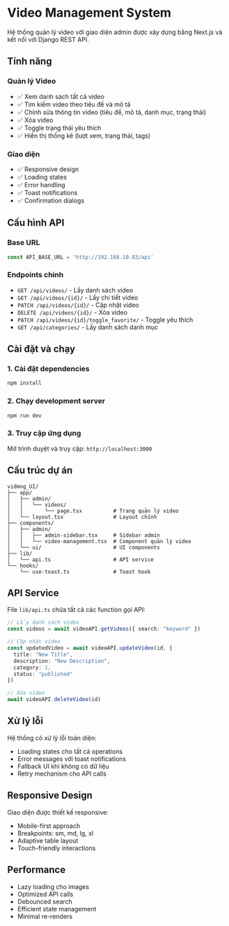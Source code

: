# Video Management System

Hệ thống quản lý video với giao diện admin được xây dựng bằng Next.js và kết nối với Django REST API.

## Tính năng

### Quản lý Video
- ✅ Xem danh sách tất cả video
- ✅ Tìm kiếm video theo tiêu đề và mô tả
- ✅ Chỉnh sửa thông tin video (tiêu đề, mô tả, danh mục, trạng thái)
- ✅ Xóa video
- ✅ Toggle trạng thái yêu thích
- ✅ Hiển thị thống kê (lượt xem, trạng thái, tags)

### Giao diện
- ✅ Responsive design
- ✅ Loading states
- ✅ Error handling
- ✅ Toast notifications
- ✅ Confirmation dialogs

## Cấu hình API

### Base URL
```typescript
const API_BASE_URL = 'http://192.168.10.83/api'
```

### Endpoints chính
- `GET /api/videos/` - Lấy danh sách video
- `GET /api/videos/{id}/` - Lấy chi tiết video
- `PATCH /api/videos/{id}/` - Cập nhật video
- `DELETE /api/videos/{id}/` - Xóa video
- `PATCH /api/videos/{id}/toggle_favorite/` - Toggle yêu thích
- `GET /api/categories/` - Lấy danh sách danh mục

## Cài đặt và chạy

### 1. Cài đặt dependencies
```bash
npm install
```

### 2. Chạy development server
```bash
npm run dev
```

### 3. Truy cập ứng dụng
Mở trình duyệt và truy cập: `http://localhost:3000`

## Cấu trúc dự án

```
vidmng_UI/
├── app/
│   ├── admin/
│   │   └── videos/
│   │       └── page.tsx          # Trang quản lý video
│   └── layout.tsx                # Layout chính
├── components/
│   ├── admin/
│   │   ├── admin-sidebar.tsx     # Sidebar admin
│   │   └── video-management.tsx  # Component quản lý video
│   └── ui/                       # UI components
├── lib/
│   └── api.ts                    # API service
└── hooks/
    └── use-toast.ts              # Toast hook
```

## API Service

File `lib/api.ts` chứa tất cả các function gọi API:

```typescript
// Lấy danh sách video
const videos = await videoAPI.getVideos({ search: "keyword" })

// Cập nhật video
const updatedVideo = await videoAPI.updateVideo(id, {
  title: "New Title",
  description: "New Description",
  category: 1,
  status: "published"
})

// Xóa video
await videoAPI.deleteVideo(id)
```

## Xử lý lỗi

Hệ thống có xử lý lỗi toàn diện:
- Loading states cho tất cả operations
- Error messages với toast notifications
- Fallback UI khi không có dữ liệu
- Retry mechanism cho API calls

## Responsive Design

Giao diện được thiết kế responsive:
- Mobile-first approach
- Breakpoints: sm, md, lg, xl
- Adaptive table layout
- Touch-friendly interactions

## Performance

- Lazy loading cho images
- Optimized API calls
- Debounced search
- Efficient state management
- Minimal re-renders 